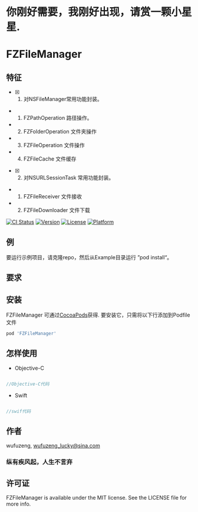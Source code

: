  # 你刚好需要，我刚好出现，请赏一颗小星星.
 

# FZFileManager
##  特征
- [x]  1.  对NSFileManager常用功能封装。
- 1.  FZPathOperation    路径操作。
- 2.  FZFolderOperation     文件夹操作
- 3.  FZFileOperation   文件操作
- 4.  FZFileCache   文件缓存

- [x]  2.  对NSURLSessionTask 常用功能封装。
- 1.  FZFileReceiver    文件接收
- 2.  FZFileDownloader  文件下载
 
[![CI Status](https://img.shields.io/travis/wufuzeng/FZFileManager.svg?style=flat)](https://travis-ci.org/wufuzeng/FZFileManager)
[![Version](https://img.shields.io/cocoapods/v/FZFileManager.svg?style=flat)](https://cocoapods.org/pods/FZFileManager)
[![License](https://img.shields.io/cocoapods/l/FZFileManager.svg?style=flat)](https://cocoapods.org/pods/FZFileManager)
[![Platform](https://img.shields.io/cocoapods/p/FZFileManager.svg?style=flat)](https://cocoapods.org/pods/FZFileManager)

## 例

要运行示例项目，请克隆repo，然后从Example目录运行 ”pod install“。

## 要求


## 安装

FZFileManager 可通过[CocoaPods](https://cocoapods.org)获得. 要安装它，只需将以下行添加到Podfile文件

```ruby
pod 'FZFileManager'
```

## 怎样使用

* Objective-C

```objective-c

//Objective-C代码

```

* Swift

```swift

//swif代码

```


## 作者

wufuzeng, wufuzeng_lucky@sina.com
### 纵有疾风起，人生不言弃

## 许可证

FZFileManager is available under the MIT license. See the LICENSE file for more info.
